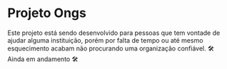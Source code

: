 # Projeto Ongs
Este projeto está sendo desenvolvido para pessoas que tem vontade de ajudar alguma instituição,
porém por falta de tempo ou até mesmo esquecimento acabam não procurando uma organização confiável.
🛠 Ainda em andamento 🛠
